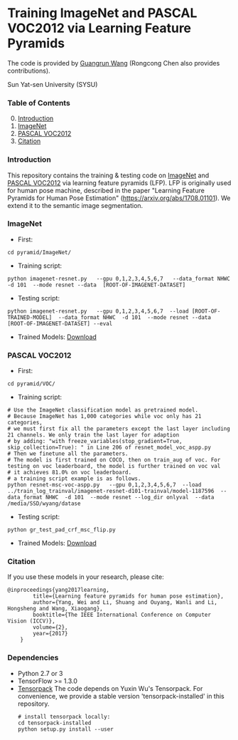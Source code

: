 # Training ImageNet and PASCAL VOC2012 via Learning Feature Pyramids

The code is provided by [Guangrun Wang](https://wanggrun.github.io/) (Rongcong Chen also provides contributions).

Sun Yat-sen University (SYSU)

### Table of Contents
0. [Introduction](#introduction)
0. [ImageNet](#imagenet)
0. [PASCAL VOC2012](#voc)
0. [Citation](#citation)

### Introduction

This repository contains the training & testing code on [ImageNet](http://image-net.org/challenges/LSVRC/2015/) and [PASCAL VOC2012](http://host.robots.ox.ac.uk:8080/leaderboard/displaylb.php?challengeid=11&compid=6) via learning feature pyramids (LFP). LFP is originally used for human pose machine, described in the paper "Learning Feature Pyramids for Human Pose Estimation" (https://arxiv.org/abs/1708.01101). We extend it to the semantic image segmentation.

### ImageNet

+ First:
```
cd pyramid/ImageNet/ 
```

+ Training script:
```
python imagenet-resnet.py   --gpu 0,1,2,3,4,5,6,7   --data_format NHWC  -d 101  --mode resnet --data  [ROOT-OF-IMAGENET-DATASET]
```

+ Testing script:
```
python imagenet-resnet.py   --gpu 0,1,2,3,4,5,6,7  --load [ROOT-OF-TRAINED-MODEL]  --data_format NHWC  -d 101  --mode resnet --data  [ROOT-OF-IMAGENET-DATASET] --eval
```

+ Trained Models:
[Download](https://wanggrun.github.io/)

### PASCAL VOC2012

+ First:
```
cd pyramid/VOC/
```

+ Training script:
```
# Use the ImageNet classification model as pretrained model.
# Because ImageNet has 1,000 categories while voc only has 21 categories, 
# we must first fix all the parameters except the last layer including 21 channels. We only train the last layer for adaption
# by adding: "with freeze_variables(stop_gradient=True, skip_collection=True): " in Line 206 of resnet_model_voc_aspp.py
# Then we finetune all the parameters.
# The model is first trained on COCO, then on train_aug of voc. For testing on voc leaderboard, the model is further trained on voc val
# it achieves 81.0% on voc leaderboard.
# a training script example is as follows.
python resnet-msc-voc-aspp.py   --gpu 0,1,2,3,4,5,6,7  --load ../train_log_trainval/imagenet-resnet-d101-trainval/model-1187596  --data_format NHWC  -d 101  --mode resnet --log_dir onlyval  --data  /media/SSD/wyang/datase
```

+ Testing script:
```
python gr_test_pad_crf_msc_flip.py 
```

+ Trained Models:
[Download](https://wanggrun.github.io/)

### Citation

If you use these models in your research, please cite:

	@inproceedings{yang2017learning,
            title={Learning feature pyramids for human pose estimation},
            author={Yang, Wei and Li, Shuang and Ouyang, Wanli and Li, Hongsheng and Wang, Xiaogang},
            booktitle={The IEEE International Conference on Computer Vision (ICCV)},
            volume={2},
            year={2017}
        }

### Dependencies
+ Python 2.7 or 3
+ TensorFlow >= 1.3.0
+ [Tensorpack](https://github.com/ppwwyyxx/tensorpack)
   The code depends on Yuxin Wu's Tensorpack. For convenience, we provide a stable version 'tensorpack-installed' in this repository. 
   ```
   # install tensorpack locally:
   cd tensorpack-installed
   python setup.py install --user
   ```

